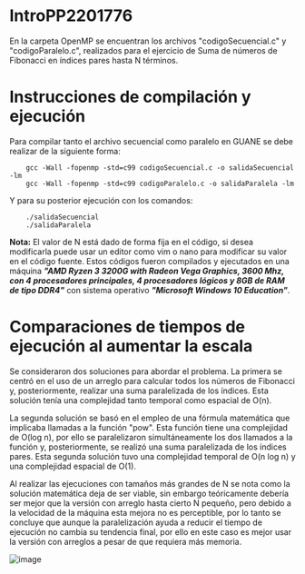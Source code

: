 # IntroPP2201776

En la carpeta OpenMP se encuentran los archivos "codigoSecuencial.c" y "codigoParalelo.c", realizados para el ejercicio de Suma de números de Fibonacci en índices pares hasta N términos.

# Instrucciones de compilación y ejecución
Para compilar tanto el archivo secuencial como paralelo en GUANE se debe realizar de la siguiente forma:

        gcc -Wall -fopenmp -std=c99 codigoSecuencial.c -o salidaSecuencial -lm
        gcc -Wall -fopenmp -std=c99 codigoParalelo.c -o salidaParalela -lm

Y para su posterior ejecución con los comandos:

        ./salidaSecuencial
        ./salidaParalela

**Nota:** El valor de N está dado de forma fija en el código, si desea modificarla puede usar un editor como vim o nano para modificar su valor en el código fuente.
Estos códigos fueron compilados y ejecutados en una máquina ***"AMD Ryzen 3 3200G with Radeon Vega Graphics, 3600 Mhz, con 4 procesadores principales, 4 procesadores lógicos y 8GB de RAM de tipo DDR4"*** con sistema operativo ***"Microsoft Windows 10 Education"***.

# Comparaciones de tiempos de ejecución al aumentar la escala
Se consideraron dos soluciones para abordar el problema. La primera se centró en el uso de un arreglo para calcular todos los números de Fibonacci y, posteriormente, realizar una suma paralelizada de los índices. Esta solución tenía una complejidad tanto temporal como espacial de O(n).

La segunda solución se basó en el empleo de una fórmula matemática que implicaba llamadas a la función "pow". Esta función tiene una complejidad de O(log n), por ello se paralelizaron simultáneamente los dos llamados a la función y, posteriormente, se realizó una suma paralelizada de los índices pares. Esta segunda solución tuvo una complejidad temporal de O(n log n) y una complejidad espacial de O(1).

Al realizar las ejecuciones con tamaños más grandes de N se nota como la solución matemática deja de ser viable, sin embargo teóricamente debería ser mejor que la versión con arreglo hasta cierto N pequeño, pero debido a la velocidad de la máquina esta mejora no es perceptible, por lo tanto se concluye que aunque la paralelización ayuda a reducir el tiempo de ejecución no cambia su tendencia final, por ello en este caso es mejor usar la versión con arreglos a pesar de que requiera más memoria.

![image](https://github.com/Levir-Hernandez/IntroPP2201776/assets/145631783/819cb5ce-527e-496f-bb2e-cef76b6edb27)
